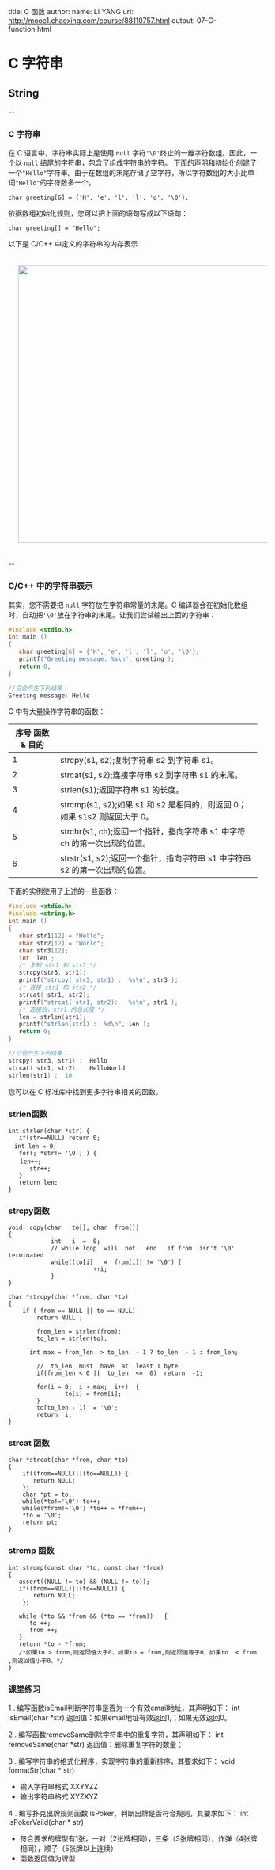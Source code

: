 title: C 函数
author:
  name: LI YANG
  url: http://mooc1.chaoxing.com/course/88110757.html
output: 07-C-function.html

# C 字符串
## String


--

### C 字符串

在 C 语言中，字符串实际上是使用 `null` 字符` '\0' `终止的一维字符数组。因此，一个以 `null` 结尾的字符串，包含了组成字符串的字符。 下面的声明和初始化创建了一个` "Hello" `字符串。由于在数组的末尾存储了空字符，所以字符数组的大小比单词` "Hello" `的字符数多一个。
```
char greeting[6] = {'H', 'e', 'l', 'l', 'o', '\0'};
```
依据数组初始化规则，您可以把上面的语句写成以下语句：
```
char greeting[] = "Hello";
```
以下是 C/C++ 中定义的字符串的内存表示：
<p><img src="img/c13/001.png" width="560" style="margin: 20px"></p>


--

### C/C++ 中的字符串表示

其实，您不需要把 `null` 字符放在字符串常量的末尾。C 编译器会在初始化数组时，自动把` '\0' `放在字符串的末尾。让我们尝试输出上面的字符串：
```c
#include <stdio.h>
int main ()
{
   char greeting[6] = {'H', 'e', 'l', 'l', 'o', '\0'};
   printf("Greeting message: %s\n", greeting );
   return 0;
}

//它会产生下列结果：
Greeting message: Hello
```

C 中有大量操作字符串的函数：

| 序号 函数 & 目的 |  |
|------------------|-----------------------------------------------------------------------------|
| 1 | strcpy(s1, s2);复制字符串 s2 到字符串 s1。 |
| 2 | strcat(s1, s2);连接字符串 s2 到字符串 s1 的末尾。 |
| 3 | strlen(s1);返回字符串 s1 的长度。 |
| 4 | strcmp(s1, s2);如果 s1 和 s2 是相同的，则返回 0；如果 s1s2 则返回大于 0。 |
| 5 | strchr(s1, ch);返回一个指针，指向字符串 s1 中字符 ch 的第一次出现的位置。 |
| 6 | strstr(s1, s2);返回一个指针，指向字符串 s1 中字符串 s2 的第一次出现的位置。 |

下面的实例使用了上述的一些函数：
```c
#include <stdio.h>
#include <string.h>
int main ()
{
   char str1[12] = "Hello";
   char str2[12] = "World";
   char str3[12];
   int  len ;
   /* 复制 str1 到 str3 */
   strcpy(str3, str1);
   printf("strcpy( str3, str1) :  %s\n", str3 );
   /* 连接 str1 和 str2 */
   strcat( str1, str2);
   printf("strcat( str1, str2):   %s\n", str1 );
   /* 连接后，str1 的总长度 */
   len = strlen(str1);
   printf("strlen(str1) :  %d\n", len );
   return 0;
}

//它会产生下列结果：
strcpy( str3, str1) :  Hello
strcat( str1, str2):   HelloWorld
strlen(str1) :  10
```
您可以在 C 标准库中找到更多字符串相关的函数。

### strlen函数
```
int strlen(char *str) {
   if(str==NULL) return 0;
　int len = 0;
   for(; *str!= '\0'; ) {
　　len++;
      str++;
   }
   return len;
}
```

### strcpy函数
```
void  copy(char   to[], char  from[])
{
            int   i  =  0;
            // while loop  will  not   end   if from  isn't '\0'  terminated
            while((to[i]   =  from[i]) != '\0') {
                        ++i;
            }
}
```


```
char *strcpy(char *from, char *to)
{
    if ( from == NULL || to == NULL)
        return NULL ;

        from_len = strlen(from);
        to_len = strlen(to);

      int max = from_len  > to_len  - 1 ? to_len  - 1 : from_len;

        //  to_len  must  have  at  least 1 byte
        if(from_len < 0 ||  to_len  <=  0)  return  -1;
        
        for(i = 0;  i < max;  i++)  {
                to[i] = from[i];
        }
        to[to_len - 1]  = '\0';
        return  i;
}
```

### strcat 函数 
```
char *strcat(char *from, char *to)  
{  
    if((from==NULL)||(to==NULL)) {
       return NULL;
    };  
    char *pt = to;  
    while(*to!='\0') to++;  
    while(*from!='\0') *to++ = *from++;  
    *to = '\0';  
    return pt;  
}  
```

### strcmp 函数
```
int strcmp(const char *to, const char *from)  
{  
   assert((NULL != to) && (NULL != to));  
   if((from==NULL)||(to==NULL)) {
       return NULL;
    };  

   while (*to && *from && (*to == *from))   {  
      to ++;  
      from ++;  
   }  
   return *to - *from;  
   /*如果to > from,则返回值大于0，如果to = from,则返回值等于0，如果to  < from ,则返回值小于0。*/  
}  
```


### 课堂练习
1 . 编写函数isEmail判断字符串是否为一个有效email地址，其声明如下：
int isEmail(char *str)
返回值：如果email地址有效返回1,；如果无效返回0。

2 . 编写函数removeSame删除字符串中的重复字符，其声明如下：
int removeSame(char *str)
返回值：删除重复字符的数量；

3 . 编写字符串的格式化程序，实现字符串的重新排序，其要求如下：
void formatStr(char * str)  

- 输入字符串格式 XXYYZZ  
- 输出字符串格式 XYZXYZ  

4 . 编写扑克出牌规则函数 isPoker，判断出牌是否符合规则，其要求如下：
int isPokerVaild(char * str)

- 符合要求的牌型有1张，一对（2张牌相同），三条（3张牌相同），炸弹（4张牌相同），顺子（5张牌以上连续）  
- 函数返回值为牌型  
